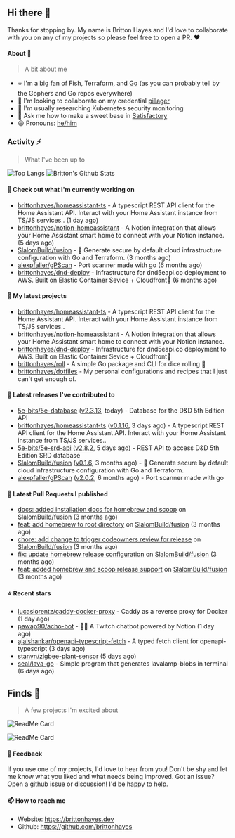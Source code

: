 ## Hi there 👋

Thanks for stopping by. 
My name is Britton Hayes and I'd love to collaborate with you on any of my projects so please feel free to open a PR. :heart:

#### About 📘

> A bit about me

- ⭐ I'm a big fan of Fish, Terraform, and [Go](https://golang.org) (as you can probably tell by the Gophers and Go repos everywhere)
- 🤝 I'm looking to collaborate on my credential [pillager](https://github.com/brittonhayes/pillager)
- 🤔 I'm usually researching Kubernetes security monitoring
- 💬 Ask me how to make a sweet base in [Satisfactory](https://www.satisfactorygame.com/)
- 😄 Pronouns: [he/him](https://pronoun.is/he)

### Activity ⚡

> What I've been up to

![Top Langs](https://github-readme-stats.vercel.app/api/top-langs/?username=brittonhayes&hide=javascript,html,css&title_color=95c4ce&icon_color=95c4ce&text_color=c6c8d1&bg_color=161821)
![Britton's Github Stats](https://github-readme-stats.vercel.app/api?username=brittonhayes&show_icons=true&count_private=true&title_color=95c4ce&icon_color=95c4ce&text_color=c6c8d1&bg_color=161821)

#### 👷 Check out what I'm currently working on

- [brittonhayes/homeassistant-ts](https://github.com/brittonhayes/homeassistant-ts) - A typescript REST API client for the Home Assistant API. Interact with your Home Assistant instance from TS/JS services.. (1 day ago)
- [brittonhayes/notion-homeassistant](https://github.com/brittonhayes/notion-homeassistant) - A Notion integration that allows your Home Assistant smart home to connect with your Notion instance. (5 days ago)
- [SlalomBuild/fusion](https://github.com/SlalomBuild/fusion) - 🧬 Generate secure by default cloud infrastructure configuration with Go and Terraform. (3 months ago)
- [alexpfaller/gPScan](https://github.com/alexpfaller/gPScan) - Port scanner made with go (6 months ago)
- [brittonhayes/dnd-deploy](https://github.com/brittonhayes/dnd-deploy) - Infrastructure for dnd5eapi.co deployment to AWS. Built on Elastic Container Sevice &#43; Cloudfront🎲 (6 months ago)

#### 🌱 My latest projects

- [brittonhayes/homeassistant-ts](https://github.com/brittonhayes/homeassistant-ts) - A typescript REST API client for the Home Assistant API. Interact with your Home Assistant instance from TS/JS services..
- [brittonhayes/notion-homeassistant](https://github.com/brittonhayes/notion-homeassistant) - A Notion integration that allows your Home Assistant smart home to connect with your Notion instance.
- [brittonhayes/dnd-deploy](https://github.com/brittonhayes/dnd-deploy) - Infrastructure for dnd5eapi.co deployment to AWS. Built on Elastic Container Sevice &#43; Cloudfront🎲
- [brittonhayes/roll](https://github.com/brittonhayes/roll) - A simple Go package and CLI for dice rolling 🎲
- [brittonhayes/dotfiles](https://github.com/brittonhayes/dotfiles) - My personal configurations and recipes that I just can&#39;t get enough of.

#### 🔭 Latest releases I've contributed to

- [5e-bits/5e-database](https://github.com/5e-bits/5e-database) ([v2.3.13](https://github.com/5e-bits/5e-database/releases/tag/v2.3.13), today) - Database for the D&amp;D 5th Edition API
- [brittonhayes/homeassistant-ts](https://github.com/brittonhayes/homeassistant-ts) ([v0.1.16](https://github.com/brittonhayes/homeassistant-ts/releases/tag/v0.1.16), 3 days ago) - A typescript REST API client for the Home Assistant API. Interact with your Home Assistant instance from TS/JS services..
- [5e-bits/5e-srd-api](https://github.com/5e-bits/5e-srd-api) ([v2.8.2](https://github.com/5e-bits/5e-srd-api/releases/tag/v2.8.2), 5 days ago) - REST API to access D&amp;D 5th Edition SRD database
- [SlalomBuild/fusion](https://github.com/SlalomBuild/fusion) ([v0.1.6](https://github.com/SlalomBuild/fusion/releases/tag/v0.1.6), 3 months ago) - 🧬 Generate secure by default cloud infrastructure configuration with Go and Terraform.
- [alexpfaller/gPScan](https://github.com/alexpfaller/gPScan) ([v2.0.2](https://github.com/alexpfaller/gPScan/releases/tag/v2.0.2), 6 months ago) - Port scanner made with go

#### 🔨 Latest Pull Requests I published

- [docs: added installation docs for homebrew and scoop](https://github.com/SlalomBuild/fusion/pull/7) on [SlalomBuild/fusion](https://github.com/SlalomBuild/fusion) (3 months ago)
- [feat: add homebrew to root directory](https://github.com/SlalomBuild/fusion/pull/6) on [SlalomBuild/fusion](https://github.com/SlalomBuild/fusion) (3 months ago)
- [chore: add change to trigger codeowners review for release](https://github.com/SlalomBuild/fusion/pull/5) on [SlalomBuild/fusion](https://github.com/SlalomBuild/fusion) (3 months ago)
- [fix: update homebrew release configuration](https://github.com/SlalomBuild/fusion/pull/4) on [SlalomBuild/fusion](https://github.com/SlalomBuild/fusion) (3 months ago)
- [feat: added homebrew and scoop release support](https://github.com/SlalomBuild/fusion/pull/3) on [SlalomBuild/fusion](https://github.com/SlalomBuild/fusion) (3 months ago)

#### ⭐ Recent stars

- [lucaslorentz/caddy-docker-proxy](https://github.com/lucaslorentz/caddy-docker-proxy) - Caddy as a reverse proxy for Docker (1 day ago)
- [pawap90/acho-bot](https://github.com/pawap90/acho-bot) - 🐶💬 A Twitch chatbot powered by Notion  (1 day ago)
- [ajaishankar/openapi-typescript-fetch](https://github.com/ajaishankar/openapi-typescript-fetch) - A typed fetch client for openapi-typescript (3 days ago)
- [stanvn/zigbee-plant-sensor](https://github.com/stanvn/zigbee-plant-sensor) (5 days ago)
- [seal/lava-go](https://github.com/seal/lava-go) - Simple program that generates lavalamp-blobs in terminal  (6 days ago)

## Finds 🔬

> A few projects I'm excited about

![ReadMe Card](https://github-readme-stats.vercel.app/api/pin/?username=princjef&repo=gomarkdoc&title_color=95c4ce&icon_color=95c4ce&text_color=c6c8d1&bg_color=161821)

![ReadMe Card](https://github-readme-stats.vercel.app/api/pin/?username=BurntSushi&repo=ripgrep&title_color=95c4ce&icon_color=95c4ce&text_color=c6c8d1&bg_color=161821)


#### 💬 Feedback

If you use one of my projects, I'd love to hear from you! Don't be shy and let me know what you liked
and what needs being improved. Got an issue? Open a github issue or discussion! I'd be happy to help.

#### 📫 How to reach me

- Website: https://brittonhayes.dev
- Github: https://github.com/brittonhayes